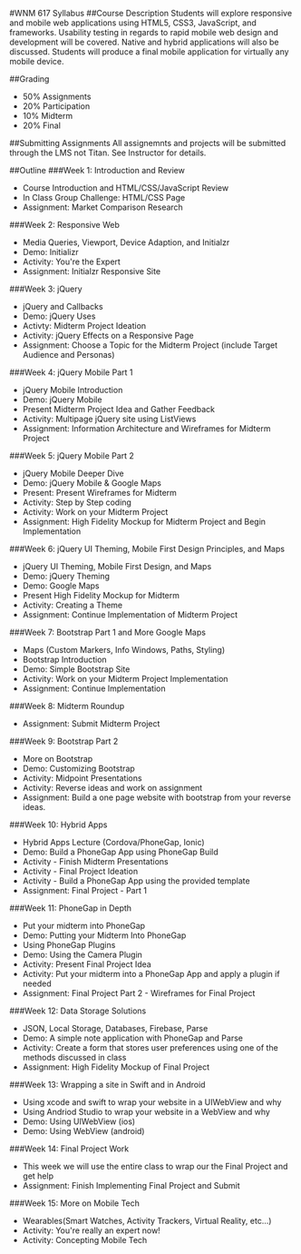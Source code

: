 #WNM 617 Syllabus
##Course Description
Students will explore responsive and mobile web applications using HTML5, CSS3, JavaScript, and frameworks. Usability testing in regards to rapid mobile web design and development will be covered. Native and hybrid applications will also be discussed. Students will produce a final mobile application for virtually any mobile device.

##Grading
-	50% Assignments
-	20% Participation
-	10% Midterm
-	20% Final

##Submitting Assignments
All assignemnts and projects will be submitted through the LMS
not Titan.  See Instructor for details.

##Outline
###Week 1: Introduction and Review
-	Course Introduction and HTML/CSS/JavaScript Review
-	In Class Group Challenge: HTML/CSS Page
-	Assignment: Market Comparison Research

###Week 2: Responsive Web
-	Media Queries, Viewport, Device Adaption, and Initialzr
-	Demo: Initializr
-	Activity: You're the Expert
-	Assignment:  Initialzr Responsive Site

###Week 3: jQuery
-	jQuery and Callbacks
-	Demo: jQuery Uses
-	Activty: Midterm Project Ideation
-	Activity: jQuery Effects on a Responsive Page
-	Assignment: Choose a Topic for the Midterm Project (include Target Audience and Personas)

###Week 4: jQuery Mobile Part 1
-	jQuery Mobile Introduction
-	Demo: jQuery Mobile
-	Present Midterm Project Idea and Gather Feedback
-	Activity: Multipage jQuery site using ListViews
-	Assignment: Information Architecture and Wireframes for Midterm Project

###Week 5: jQuery Mobile Part 2
-	jQuery Mobile Deeper Dive
-	Demo: jQuery Mobile & Google Maps
-	Present: Present Wireframes for Midterm
-	Activity: Step by Step coding
-   Activity: Work on your Midterm Project
-	Assignment: High Fidelity Mockup for Midterm Project and Begin Implementation

###Week 6: jQuery UI Theming, Mobile First Design Principles, and Maps
-	jQuery UI Theming, Mobile First Design, and Maps
-	Demo: jQuery Theming
-	Demo: Google Maps
-	Present High Fidelity Mockup for Midterm
-	Activity: Creating a Theme
-	Assignment: Continue Implementation of Midterm Project

###Week 7: Bootstrap Part 1 and More Google Maps
- Maps (Custom Markers, Info Windows, Paths, Styling)
-	Bootstrap Introduction
-	Demo: Simple Bootstrap Site
-	Activity: Work on your Midterm Project Implementation
-	Assignment: Continue Implementation

###Week 8: Midterm Roundup
-	Assignment: Submit Midterm Project

###Week 9: Bootstrap Part 2
-	More on Bootstrap 
-	Demo: Customizing Bootstrap
-	Activity: Midpoint Presentations
-	Activity: Reverse ideas and work on assignment 
-	Assignment: Build a one page website with bootstrap from your reverse ideas.  

###Week 10: Hybrid Apps
-	Hybrid Apps Lecture (Cordova/PhoneGap, Ionic)
-	Demo: Build a PhoneGap App using PhoneGap Build
-	Activity - Finish Midterm Presentations
-	Activity - Final Project Ideation
-	Activity - Build a PhoneGap App using the provided template
-	Assignment: Final Project - Part 1

###Week 11: PhoneGap in Depth
-	Put your midterm into PhoneGap
-	Demo: Putting your Midterm Into PhoneGap
-	Using PhoneGap Plugins
-	Demo: Using the Camera Plugin
-	Activity: Present Final Project Idea
-	Activity: Put your midterm into a PhoneGap App and apply a plugin if needed
-	Assignment: Final Project Part 2 - Wireframes for Final Project 

###Week 12: Data Storage Solutions
-	JSON, Local Storage, Databases, Firebase, Parse
-	Demo: A simple note application with PhoneGap and Parse
-	Activity: Create a form that stores user preferences using one of the methods discussed in class
-	Assignment: High Fidelity Mockup of Final Project

###Week 13: Wrapping a site in Swift and in Android
-	Using xcode and swift to wrap your website in a UIWebView and why
-   Using Andriod Studio to wrap your website in a WebView and why
-	Demo: Using UIWebView (ios)
-	Demo: Using WebView (android)

###Week 14: Final Project Work
-	This week we will use the entire class to wrap our the Final Project and get help
-	Assignment: Finish Implementing Final Project and Submit

###Week 15: More on Mobile Tech
-	Wearables(Smart Watches, Activity Trackers, Virtual Reality, etc...)
-	Activity: You're really an expert now!
-	Activity: Concepting Mobile Tech
